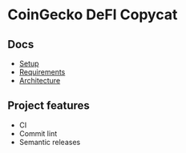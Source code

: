 # CoinGecko DeFI Copycat

## Docs

- [Setup](./docs/setup.md)
- [Requirements](./docs/setup.md)
- [Architecture](./docs/setup.md)

## Project features

- CI
- Commit lint
- Semantic releases
